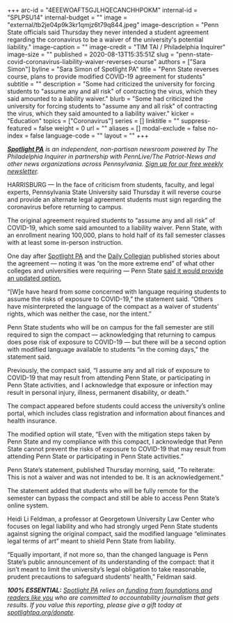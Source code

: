 +++
arc-id = "4EEEWOAFT5GJLHQECANCHHPOKM"
internal-id = "SPLPSU14"
internal-budget = ""
image = "external/tb2je04p9k3kr1qmjz6t79q844.jpeg"
image-description = "Penn State officials said Thursday they never intended a student agreement regarding the coronavirus to be a waiver of the university's potential liability."
image-caption = ""
image-credit = "TIM TAI / Philadelphia Inquirer"
image-size = ""
published = 2020-08-13T15:35:51Z
slug = "penn-state-covid-coronavirus-liability-waiver-reverses-course"
authors = ["Sara Simon"]
byline = "Sara Simon of Spotlight PA"
title = "Penn State reverses course, plans to provide modified COVID-19 agreement for students"
subtitle = ""
description = "Some had criticized the university for forcing students to \"assume any and all risk\" of contracting the virus, which they said amounted to a liability waiver."
blurb = "Some had criticized the university for forcing students to \"assume any and all risk\" of contracting the virus, which they said amounted to a liability waiver."
kicker = "Education"
topics = ["Coronavirus"]
series = []
linktitle = ""
suppress-featured = false
weight = 0
url = ""
aliases = []
modal-exclude = false
no-index = false
language-code = ""
layout = ""
+++

<a href="https://www.spotlightpa.org/"><i><b>Spotlight PA</b></i></a><i> is an independent, non-partisan newsroom powered by The Philadelphia Inquirer in partnership with PennLive/The Patriot-News and other news organizations across Pennsylvania. </i><a href="https://www.spotlightpa.org/newsletters"><i>Sign up for our free weekly newsletter</i></a><i>.</i>

HARRISBURG — In the face of criticism from students, faculty, and legal experts, Pennsylvania State University said Thursday it will reverse course and provide an alternate legal agreement students must sign regarding the coronavirus before returning to campus.

The original agreement required students to “assume any and all risk” of COVID-19, which some said amounted to a liability waiver. Penn State, with an enrollment nearing 100,000, plans to hold half of its fall semester classes with at least some in-person instruction.

One day after <a href="https://www.spotlightpa.org/news/2020/08/penn-state-coronavirus-covid-19-students-liability-waivers-fall-semester/">Spotlight PA</a> and the <a href="https://www.collegian.psu.edu/news/campus/article_37cb54d6-dc27-11ea-9189-e304e2e096bb.html">Daily Collegian</a> published stories about the agreement — noting it was “on the more extreme end” of what other colleges and universities were requiring — Penn State <a href="https://news.psu.edu/story/628278/2020/08/13/campus-life/penn-state-provides-updated-compact-option-students">said it would provide an updated option.</a>

“[W]e have heard from some concerned with language requiring students to assume the risks of exposure to COVID-19,” the statement said. “Others have misinterpreted the language of the compact as a waiver of students’ rights, which was neither the case, nor the intent.”

Penn State students who will be on campus for the fall semester are still required to sign the compact — acknowledging that returning to campus does pose risk of exposure to COVID-19 — but there will be a second option with modified language available to students “in the coming days,” the statement said.

Previously, the compact said, “I assume any and all risk of exposure to COVID-19 that may result from attending Penn State, or participating in Penn State activities, and I acknowledge that exposure or infection may result in personal injury, illness, permanent disability, or death.”

The compact appeared before students could access the university’s online portal, which includes class registration and information about finances and health insurance.

The modified option will state, “Even with the mitigation steps taken by Penn State and my compliance with this compact, I acknowledge that Penn State cannot prevent the risks of exposure to COVID-19 that may result from attending Penn State or participating in Penn State activities.”

Penn State’s statement, published Thursday morning, said, “To reiterate: This is not a waiver and was not intended to be. It is an acknowledgement.”

The statement added that students who will be fully remote for the semester can bypass the compact and still be able to access Penn State’s online system.

Heidi Li Feldman, a professor at Georgetown University Law Center who focuses on legal liability and who had strongly urged Penn State students against signing the original compact, said the modified language “eliminates legal terms of art” meant to shield Penn State from liability.

“Equally important, if not more so, than the changed language is Penn State’s public announcement of its understanding of the compact: that it isn’t meant to limit the university’s legal obligation to take reasonable, prudent precautions to safeguard students’ health,” Feldman said.

<i><b>100% ESSENTIAL:</b></i> <a href="https://www.spotlightpa.org/"><i>Spotlight PA</i></a><i> relies on</i><a href="https://www.spotlightpa.org/support"><i> funding from foundations and readers like you</i></a><i> who are committed to accountability journalism that gets results. If you value this reporting, please give a gift today at </i><a href="http://spotlightpa.org/donate"><i>spotlightpa.org/donate</i></a><i>.</i>
